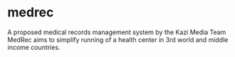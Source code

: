 # medrec
A proposed medical records management system by the Kazi Media Team
MedRec aims to simplify running of a health center in 3rd world and middle income countries.
